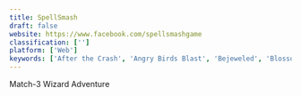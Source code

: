 ```yaml
---
title: SpellSmash
draft: false 
website: https://www.facebook.com/spellsmashgame
classification: ['']
platform: ['Web']
keywords: ['After the Crash', 'Angry Birds Blast', 'Bejeweled', 'Blossom Blast Saga', 'Candy Busters', 'Candy Crush Jelly Saga', 'Candy Crush Saga', 'Farm Heroes Saga', 'Fruit Jelly Mania', 'Gweled', 'Halloween Crush', 'KDiamond', 'Safary Party', 'Small Lime', 'Toy Blast']
---
```

Match-3 Wizard Adventure
